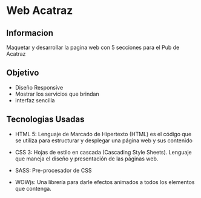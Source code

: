 # Web Acatraz

## Informacion
Maquetar y desarrollar la pagina web con 5 secciones para el Pub de Acatraz

## Objetivo
- Diseño Responsive
- Mostrar los servicios que brindan
- interfaz sencilla

## Tecnologias Usadas
- HTML 5: Lenguaje de Marcado de Hipertexto (HTML) es el código que se utiliza para estructurar y desplegar una página web y sus contenido

- CSS 3: Hojas de estilo en cascada (Cascading Style Sheets). Lenguaje que maneja el diseño y presentación de las páginas web.

- SASS: Pre-procesador de CSS

- WOWjs: Una librería para darle efectos animados a todos los elementos que contenga.

<!-- - Bootstrap: Framework que permite construir páginas web responsives -->

<!-- ## Presentacion Responsive | Desktop
![gif](https://raw.githubusercontent.com/Jairo-Tumiri/web-acatraz/main/acatraaz.gif) -->

